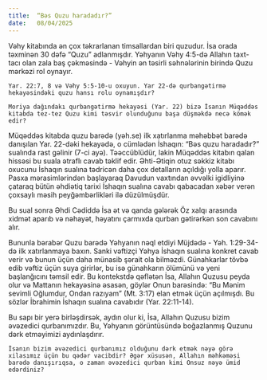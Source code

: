 ```yaml
---
title:  “Bəs Quzu haradadır?”
date:   08/04/2025
---
```


Vəhy kitabında ən çox təkrarlanan timsallardan biri quzudur. İsa orada təxminən 30 dəfə “Quzu” adlanmışdır. Yəhyanın Vəhy 4:5-də Allahın taxt-tacı olan zala baş çəkməsində - Vəhyin ən təsirli səhnələrinin birində Quzu mərkəzi rol oynayır.

`Yar. 22:7, 8 və Vəhy 5:5-10-u oxuyun. Yar 22-də qurbangətirmə hekayəsindəki quzu hansı rolu oynamışdır?`

`Moriya dağındakı qurbangətirmə hekayəsi (Yar. 22) bizə İsanın Müqəddəs kitabda tez-tez Quzu kimi təsvir olunduğunu başa düşməkdə necə kömək edir?`

Müqəddəs kitabda quzu barədə (yəh.se) ilk xatırlanma məhəbbət barədə danışılan Yar. 22-dəki hekayədə, o cümlədən İshaqın: “Bəs quzu haradadır?” sualında rast gəlinir (7-ci ayə). Təəccüblüdür, lakin Müqəddəs kitabın qalan hissəsi bu suala ətraflı cavab təklif edir. Əhti-Ətiqin otuz səkkiz kitabı oxucunu İshaqın sualına tədricən daha çox detalların açıldığı yolla aparır. Pasxa mərasimlərindən başlayaraq Davudun vaxtından əvvəlki igidliyinə çataraq bütün əhdiətiq tarixi İshaqın sualına cavabı qabacadan xəbər verən çoxsaylı məsih peyğəmbərlikləri ilə düzülmüşdür.

Bu sual sonra Əhdi Cədiddə İsa ət və qanda gələrək Öz xalqı arasında xidmət aparıb və nəhayət, həyatını çarmıxda qurban gətirərkən son cavabını alır.

Bununla bərabər Quzu barədə Yəhyanın nəql etdiyi Müjdədə - Yəh. 1:29-34-də ilk xatırlanmaya baxın. Sanki vəftizçi Yəhya İshaqın sualına konkret cavab verir və bunun üçün daha münasib şərait ola bilməzdi. Günahkarlar tövbə edib vəftiz üçün suya girirlər, bu isə günahkarın ölümünü və yeni başlanğıcını təmsil edir. Bu kontekstdə qəflətən İsa, Allahın Quzusu peyda olur və Mattanın hekayəsinə əsasən, göylər Onun barəsində: “Bu Mənim sevimli Oğlumdur, Ondan razıyam” (Mt. 3:17) elan etmək üçün açılmışdı. Bu sözlər İbrahimin İshaqın sualına cavabıdır (Yar. 22:11-14).

Bu sapı bir yerə birləşdirsək, aydın olur ki, İsa, Allahın Quzusu bizim əvəzedici qurbanımızdır. Bu, Yəhyanın görüntüsündə boğazlanmış Quzunu dərk etməyimizi aydınlaşdırır.

`İsanın bizim əvəzedici qurbanımız olduğunu dərk etmək nəyə görə xilasımız üçün bu qədər vacibdir? Əgər xüsusən, Allahın məhkəməsi barədə danışırıqsa, o zaman əvəzedici qurban kimi Onsuz nəyə ümid edərdiniz?`